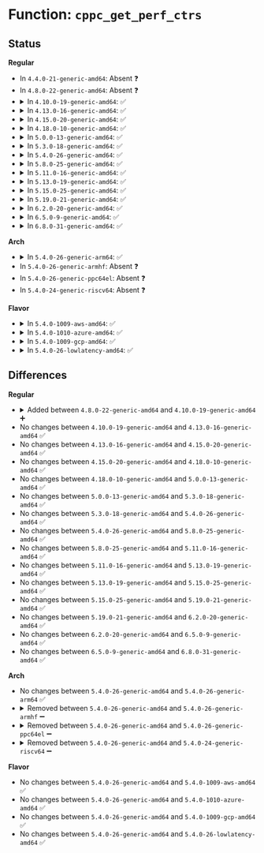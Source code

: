 # Function: <code>cppc_get_perf_ctrs</code>

## Status
<b>Regular</b>
<ul>
<li>
In <code>4.4.0-21-generic-amd64</code>: Absent ❓
</li>
<li>
In <code>4.8.0-22-generic-amd64</code>: Absent ❓
</li>
<li>
<details>
<summary>In <code>4.10.0-19-generic-amd64</code>: ✅</summary>

```c
int cppc_get_perf_ctrs(int cpunum, struct cppc_perf_fb_ctrs * perf_fb_ctrs)
```

```json
{
  "name": "cppc_get_perf_ctrs",
  "collision_type": "Unique Global",
  "inline_type": "No",
  "funcs": [
    {
      "addr": 18446744071584243647,
      "name": "cppc_get_perf_ctrs",
      "external": true,
      "loc": "drivers/acpi/cppc_acpi.c:1028",
      "file": "drivers/acpi/cppc_acpi.c",
      "inline": "seen, unknown",
      "caller_inline": [],
      "caller_func": [
        "drivers/acpi/cppc_acpi.c:show_wraparound_time",
        "drivers/acpi/cppc_acpi.c:show_reference_perf",
        "drivers/acpi/cppc_acpi.c:show_feedback_ctrs"
      ]
    }
  ],
  "symbols": [
    {
      "addr": 18446744071584243647,
      "name": "cppc_get_perf_ctrs",
      "section": ".text",
      "bind": "STB_GLOBAL",
      "size": 597
    }
  ]
}
```
</details>
</li>
<li>
<details>
<summary>In <code>4.13.0-16-generic-amd64</code>: ✅</summary>

```c
int cppc_get_perf_ctrs(int cpunum, struct cppc_perf_fb_ctrs * perf_fb_ctrs)
```

```json
{
  "name": "cppc_get_perf_ctrs",
  "collision_type": "Unique Global",
  "inline_type": "No",
  "funcs": [
    {
      "addr": 18446744071584321024,
      "name": "cppc_get_perf_ctrs",
      "external": true,
      "loc": "drivers/acpi/cppc_acpi.c:1036",
      "file": "drivers/acpi/cppc_acpi.c",
      "inline": "seen, unknown",
      "caller_inline": [],
      "caller_func": [
        "drivers/acpi/cppc_acpi.c:show_feedback_ctrs",
        "drivers/acpi/cppc_acpi.c:show_wraparound_time",
        "drivers/acpi/cppc_acpi.c:show_reference_perf"
      ]
    }
  ],
  "symbols": [
    {
      "addr": 18446744071584321024,
      "name": "cppc_get_perf_ctrs",
      "section": ".text",
      "bind": "STB_GLOBAL",
      "size": 647
    }
  ]
}
```
</details>
</li>
<li>
<details>
<summary>In <code>4.15.0-20-generic-amd64</code>: ✅</summary>

```c
int cppc_get_perf_ctrs(int cpunum, struct cppc_perf_fb_ctrs * perf_fb_ctrs)
```

```json
{
  "name": "cppc_get_perf_ctrs",
  "collision_type": "Unique Global",
  "inline_type": "No",
  "funcs": [
    {
      "addr": 18446744071584720592,
      "name": "cppc_get_perf_ctrs",
      "external": true,
      "loc": "drivers/acpi/cppc_acpi.c:1093",
      "file": "drivers/acpi/cppc_acpi.c",
      "inline": "seen, unknown",
      "caller_inline": [],
      "caller_func": [
        "drivers/acpi/cppc_acpi.c:show_feedback_ctrs",
        "drivers/acpi/cppc_acpi.c:show_wraparound_time",
        "drivers/acpi/cppc_acpi.c:show_reference_perf"
      ]
    }
  ],
  "symbols": [
    {
      "addr": 18446744071584720592,
      "name": "cppc_get_perf_ctrs",
      "section": ".text",
      "bind": "STB_GLOBAL",
      "size": 735
    }
  ]
}
```
</details>
</li>
<li>
<details>
<summary>In <code>4.18.0-10-generic-amd64</code>: ✅</summary>

```c
int cppc_get_perf_ctrs(int cpunum, struct cppc_perf_fb_ctrs * perf_fb_ctrs)
```

```json
{
  "name": "cppc_get_perf_ctrs",
  "collision_type": "Unique Global",
  "inline_type": "No",
  "funcs": [
    {
      "addr": 18446744071584948832,
      "name": "cppc_get_perf_ctrs",
      "external": true,
      "loc": "drivers/acpi/cppc_acpi.c:1141",
      "file": "drivers/acpi/cppc_acpi.c",
      "inline": "seen, unknown",
      "caller_inline": [],
      "caller_func": [
        "drivers/acpi/cppc_acpi.c:show_feedback_ctrs",
        "drivers/acpi/cppc_acpi.c:show_wraparound_time",
        "drivers/acpi/cppc_acpi.c:show_reference_perf"
      ]
    }
  ],
  "symbols": [
    {
      "addr": 18446744071584948832,
      "name": "cppc_get_perf_ctrs",
      "section": ".text",
      "bind": "STB_GLOBAL",
      "size": 782
    }
  ]
}
```
</details>
</li>
<li>
<details>
<summary>In <code>5.0.0-13-generic-amd64</code>: ✅</summary>

```c
int cppc_get_perf_ctrs(int cpunum, struct cppc_perf_fb_ctrs * perf_fb_ctrs)
```

```json
{
  "name": "cppc_get_perf_ctrs",
  "collision_type": "Unique Global",
  "inline_type": "No",
  "funcs": [
    {
      "addr": 18446744071585053200,
      "name": "cppc_get_perf_ctrs",
      "external": true,
      "loc": "drivers/acpi/cppc_acpi.c:1192",
      "file": "drivers/acpi/cppc_acpi.c",
      "inline": "seen, unknown",
      "caller_inline": [],
      "caller_func": [
        "drivers/acpi/cppc_acpi.c:show_feedback_ctrs",
        "drivers/acpi/cppc_acpi.c:show_wraparound_time",
        "drivers/acpi/cppc_acpi.c:show_reference_perf"
      ]
    }
  ],
  "symbols": [
    {
      "addr": 18446744071585053200,
      "name": "cppc_get_perf_ctrs",
      "section": ".text",
      "bind": "STB_GLOBAL",
      "size": 782
    }
  ]
}
```
</details>
</li>
<li>
<details>
<summary>In <code>5.3.0-18-generic-amd64</code>: ✅</summary>

```c
int cppc_get_perf_ctrs(int cpunum, struct cppc_perf_fb_ctrs * perf_fb_ctrs)
```

```json
{
  "name": "cppc_get_perf_ctrs",
  "collision_type": "Unique Global",
  "inline_type": "No",
  "funcs": [
    {
      "addr": 18446744071585257424,
      "name": "cppc_get_perf_ctrs",
      "external": true,
      "loc": "drivers/acpi/cppc_acpi.c:1188",
      "file": "drivers/acpi/cppc_acpi.c",
      "inline": "seen, unknown",
      "caller_inline": [],
      "caller_func": [
        "drivers/acpi/cppc_acpi.c:show_feedback_ctrs",
        "drivers/acpi/cppc_acpi.c:show_wraparound_time",
        "drivers/acpi/cppc_acpi.c:show_reference_perf"
      ]
    }
  ],
  "symbols": [
    {
      "addr": 18446744071585257424,
      "name": "cppc_get_perf_ctrs",
      "section": ".text",
      "bind": "STB_GLOBAL",
      "size": 775
    }
  ]
}
```
</details>
</li>
<li>
<details>
<summary>In <code>5.4.0-26-generic-amd64</code>: ✅</summary>

```c
int cppc_get_perf_ctrs(int cpunum, struct cppc_perf_fb_ctrs * perf_fb_ctrs)
```

```json
{
  "name": "cppc_get_perf_ctrs",
  "collision_type": "Unique Global",
  "inline_type": "No",
  "funcs": [
    {
      "addr": 18446744071585395328,
      "name": "cppc_get_perf_ctrs",
      "external": true,
      "loc": "drivers/acpi/cppc_acpi.c:1190",
      "file": "drivers/acpi/cppc_acpi.c",
      "inline": "seen, unknown",
      "caller_inline": [],
      "caller_func": [
        "drivers/acpi/cppc_acpi.c:show_feedback_ctrs",
        "drivers/acpi/cppc_acpi.c:show_wraparound_time",
        "drivers/acpi/cppc_acpi.c:show_reference_perf"
      ]
    }
  ],
  "symbols": [
    {
      "addr": 18446744071585395328,
      "name": "cppc_get_perf_ctrs",
      "section": ".text",
      "bind": "STB_GLOBAL",
      "size": 775
    }
  ]
}
```
</details>
</li>
<li>
<details>
<summary>In <code>5.8.0-25-generic-amd64</code>: ✅</summary>

```c
int cppc_get_perf_ctrs(int cpunum, struct cppc_perf_fb_ctrs * perf_fb_ctrs)
```

```json
{
  "name": "cppc_get_perf_ctrs",
  "collision_type": "Unique Global",
  "inline_type": "No",
  "funcs": [
    {
      "addr": 18446744071586102064,
      "name": "cppc_get_perf_ctrs",
      "external": true,
      "loc": "drivers/acpi/cppc_acpi.c:1172",
      "file": "drivers/acpi/cppc_acpi.c",
      "inline": "seen, unknown",
      "caller_inline": [],
      "caller_func": [
        "drivers/acpi/cppc_acpi.c:show_feedback_ctrs",
        "drivers/acpi/cppc_acpi.c:show_wraparound_time",
        "drivers/acpi/cppc_acpi.c:show_reference_perf"
      ]
    }
  ],
  "symbols": [
    {
      "addr": 18446744071586102064,
      "name": "cppc_get_perf_ctrs",
      "section": ".text",
      "bind": "STB_GLOBAL",
      "size": 794
    }
  ]
}
```
</details>
</li>
<li>
<details>
<summary>In <code>5.11.0-16-generic-amd64</code>: ✅</summary>

```c
int cppc_get_perf_ctrs(int cpunum, struct cppc_perf_fb_ctrs * perf_fb_ctrs)
```

```json
{
  "name": "cppc_get_perf_ctrs",
  "collision_type": "Unique Global",
  "inline_type": "No",
  "funcs": [
    {
      "addr": 18446744071586222480,
      "name": "cppc_get_perf_ctrs",
      "external": true,
      "loc": "drivers/acpi/cppc_acpi.c:1158",
      "file": "drivers/acpi/cppc_acpi.c",
      "inline": "seen, unknown",
      "caller_inline": [],
      "caller_func": [
        "drivers/acpi/cppc_acpi.c:show_feedback_ctrs",
        "drivers/acpi/cppc_acpi.c:show_wraparound_time",
        "drivers/acpi/cppc_acpi.c:show_reference_perf"
      ]
    }
  ],
  "symbols": [
    {
      "addr": 18446744071586222480,
      "name": "cppc_get_perf_ctrs",
      "section": ".text",
      "bind": "STB_GLOBAL",
      "size": 794
    }
  ]
}
```
</details>
</li>
<li>
<details>
<summary>In <code>5.13.0-19-generic-amd64</code>: ✅</summary>

```c
int cppc_get_perf_ctrs(int cpunum, struct cppc_perf_fb_ctrs * perf_fb_ctrs)
```

```json
{
  "name": "cppc_get_perf_ctrs",
  "collision_type": "Unique Global",
  "inline_type": "No",
  "funcs": [
    {
      "addr": 18446744071586097072,
      "name": "cppc_get_perf_ctrs",
      "external": true,
      "loc": "drivers/acpi/cppc_acpi.c:1150",
      "file": "drivers/acpi/cppc_acpi.c",
      "inline": "seen, unknown",
      "caller_inline": [],
      "caller_func": [
        "drivers/acpi/cppc_acpi.c:show_feedback_ctrs",
        "drivers/acpi/cppc_acpi.c:show_wraparound_time",
        "drivers/acpi/cppc_acpi.c:show_reference_perf"
      ]
    }
  ],
  "symbols": [
    {
      "addr": 18446744071586097072,
      "name": "cppc_get_perf_ctrs",
      "section": ".text",
      "bind": "STB_GLOBAL",
      "size": 787
    }
  ]
}
```
</details>
</li>
<li>
<details>
<summary>In <code>5.15.0-25-generic-amd64</code>: ✅</summary>

```c
int cppc_get_perf_ctrs(int cpunum, struct cppc_perf_fb_ctrs * perf_fb_ctrs)
```

```json
{
  "name": "cppc_get_perf_ctrs",
  "collision_type": "Unique Global",
  "inline_type": "No",
  "funcs": [
    {
      "addr": 18446744071586596320,
      "name": "cppc_get_perf_ctrs",
      "external": true,
      "loc": "drivers/acpi/cppc_acpi.c:1172",
      "file": "drivers/acpi/cppc_acpi.c",
      "inline": "seen, unknown",
      "caller_inline": [],
      "caller_func": [
        "drivers/acpi/cppc_acpi.c:show_feedback_ctrs",
        "drivers/acpi/cppc_acpi.c:show_wraparound_time",
        "drivers/acpi/cppc_acpi.c:show_reference_perf"
      ]
    }
  ],
  "symbols": [
    {
      "addr": 18446744071586596320,
      "name": "cppc_get_perf_ctrs",
      "section": ".text",
      "bind": "STB_GLOBAL",
      "size": 899
    }
  ]
}
```
</details>
</li>
<li>
<details>
<summary>In <code>5.19.0-21-generic-amd64</code>: ✅</summary>

```c
int cppc_get_perf_ctrs(int cpunum, struct cppc_perf_fb_ctrs * perf_fb_ctrs)
```

```json
{
  "name": "cppc_get_perf_ctrs",
  "collision_type": "Unique Global",
  "inline_type": "No",
  "funcs": [
    {
      "addr": 18446744071587858224,
      "name": "cppc_get_perf_ctrs",
      "external": true,
      "loc": "drivers/acpi/cppc_acpi.c:1250",
      "file": "drivers/acpi/cppc_acpi.c",
      "inline": "seen, unknown",
      "caller_inline": [],
      "caller_func": [
        "drivers/acpi/cppc_acpi.c:show_feedback_ctrs",
        "drivers/acpi/cppc_acpi.c:show_wraparound_time",
        "drivers/acpi/cppc_acpi.c:show_reference_perf"
      ]
    }
  ],
  "symbols": [
    {
      "addr": 18446744071587858224,
      "name": "cppc_get_perf_ctrs",
      "section": ".text",
      "bind": "STB_GLOBAL",
      "size": 945
    }
  ]
}
```
</details>
</li>
<li>
<details>
<summary>In <code>6.2.0-20-generic-amd64</code>: ✅</summary>

```c
int cppc_get_perf_ctrs(int cpunum, struct cppc_perf_fb_ctrs * perf_fb_ctrs)
```

```json
{
  "name": "cppc_get_perf_ctrs",
  "collision_type": "Unique Global",
  "inline_type": "No",
  "funcs": [
    {
      "addr": 18446744071589202560,
      "name": "cppc_get_perf_ctrs",
      "external": true,
      "loc": "drivers/acpi/cppc_acpi.c:1295",
      "file": "drivers/acpi/cppc_acpi.c",
      "inline": "seen, unknown",
      "caller_inline": [],
      "caller_func": [
        "drivers/acpi/cppc_acpi.c:show_feedback_ctrs",
        "drivers/acpi/cppc_acpi.c:show_wraparound_time",
        "drivers/acpi/cppc_acpi.c:show_reference_perf"
      ]
    }
  ],
  "symbols": [
    {
      "addr": 18446744071589202560,
      "name": "cppc_get_perf_ctrs",
      "section": ".text",
      "bind": "STB_GLOBAL",
      "size": 945
    }
  ]
}
```
</details>
</li>
<li>
<details>
<summary>In <code>6.5.0-9-generic-amd64</code>: ✅</summary>

```c
int cppc_get_perf_ctrs(int cpunum, struct cppc_perf_fb_ctrs * perf_fb_ctrs)
```

```json
{
  "name": "cppc_get_perf_ctrs",
  "collision_type": "Unique Global",
  "inline_type": "No",
  "funcs": [
    {
      "addr": 18446744071589497408,
      "name": "cppc_get_perf_ctrs",
      "external": true,
      "loc": "drivers/acpi/cppc_acpi.c:1309",
      "file": "drivers/acpi/cppc_acpi.c",
      "inline": "seen, unknown",
      "caller_inline": [],
      "caller_func": [
        "drivers/acpi/cppc_acpi.c:show_feedback_ctrs",
        "drivers/acpi/cppc_acpi.c:show_wraparound_time",
        "drivers/acpi/cppc_acpi.c:show_reference_perf"
      ]
    }
  ],
  "symbols": [
    {
      "addr": 18446744071589497408,
      "name": "cppc_get_perf_ctrs",
      "section": ".text",
      "bind": "STB_GLOBAL",
      "size": 945
    }
  ]
}
```
</details>
</li>
<li>
<details>
<summary>In <code>6.8.0-31-generic-amd64</code>: ✅</summary>

```c
int cppc_get_perf_ctrs(int cpunum, struct cppc_perf_fb_ctrs * perf_fb_ctrs)
```

```json
{
  "name": "cppc_get_perf_ctrs",
  "collision_type": "Unique Global",
  "inline_type": "No",
  "funcs": [
    {
      "addr": 18446744071589805072,
      "name": "cppc_get_perf_ctrs",
      "external": true,
      "loc": "drivers/acpi/cppc_acpi.c:1312",
      "file": "drivers/acpi/cppc_acpi.c",
      "inline": "seen, unknown",
      "caller_inline": [],
      "caller_func": [
        "drivers/acpi/cppc_acpi.c:show_feedback_ctrs",
        "drivers/acpi/cppc_acpi.c:show_wraparound_time",
        "drivers/acpi/cppc_acpi.c:show_reference_perf"
      ]
    }
  ],
  "symbols": [
    {
      "addr": 18446744071589805072,
      "name": "cppc_get_perf_ctrs",
      "section": ".text",
      "bind": "STB_GLOBAL",
      "size": 945
    }
  ]
}
```
</details>
</li>
</ul>
<b>Arch</b>
<ul>
<li>
<details>
<summary>In <code>5.4.0-26-generic-arm64</code>: ✅</summary>

```c
int cppc_get_perf_ctrs(int cpunum, struct cppc_perf_fb_ctrs * perf_fb_ctrs)
```

```json
{
  "name": "cppc_get_perf_ctrs",
  "collision_type": "Unique Global",
  "inline_type": "No",
  "funcs": [
    {
      "addr": 18446603336497669032,
      "name": "cppc_get_perf_ctrs",
      "external": true,
      "loc": "drivers/acpi/cppc_acpi.c:1190",
      "file": "drivers/acpi/cppc_acpi.c",
      "inline": "seen, unknown",
      "caller_inline": [],
      "caller_func": [
        "drivers/acpi/cppc_acpi.c:show_feedback_ctrs",
        "drivers/acpi/cppc_acpi.c:show_wraparound_time",
        "drivers/acpi/cppc_acpi.c:show_reference_perf"
      ]
    }
  ],
  "symbols": [
    {
      "addr": 18446603336497669032,
      "name": "cppc_get_perf_ctrs",
      "section": ".text",
      "bind": "STB_GLOBAL",
      "size": 792
    }
  ]
}
```
</details>
</li>
<li>
In <code>5.4.0-26-generic-armhf</code>: Absent ❓
</li>
<li>
In <code>5.4.0-26-generic-ppc64el</code>: Absent ❓
</li>
<li>
In <code>5.4.0-24-generic-riscv64</code>: Absent ❓
</li>
</ul>
<b>Flavor</b>
<ul>
<li>
<details>
<summary>In <code>5.4.0-1009-aws-amd64</code>: ✅</summary>

```c
int cppc_get_perf_ctrs(int cpunum, struct cppc_perf_fb_ctrs * perf_fb_ctrs)
```

```json
{
  "name": "cppc_get_perf_ctrs",
  "collision_type": "Unique Global",
  "inline_type": "No",
  "funcs": [
    {
      "addr": 18446744071585180848,
      "name": "cppc_get_perf_ctrs",
      "external": true,
      "loc": "drivers/acpi/cppc_acpi.c:1190",
      "file": "drivers/acpi/cppc_acpi.c",
      "inline": "seen, unknown",
      "caller_inline": [],
      "caller_func": [
        "drivers/acpi/cppc_acpi.c:show_feedback_ctrs",
        "drivers/acpi/cppc_acpi.c:show_wraparound_time",
        "drivers/acpi/cppc_acpi.c:show_reference_perf"
      ]
    }
  ],
  "symbols": [
    {
      "addr": 18446744071585180848,
      "name": "cppc_get_perf_ctrs",
      "section": ".text",
      "bind": "STB_GLOBAL",
      "size": 775
    }
  ]
}
```
</details>
</li>
<li>
<details>
<summary>In <code>5.4.0-1010-azure-amd64</code>: ✅</summary>

```c
int cppc_get_perf_ctrs(int cpunum, struct cppc_perf_fb_ctrs * perf_fb_ctrs)
```

```json
{
  "name": "cppc_get_perf_ctrs",
  "collision_type": "Unique Global",
  "inline_type": "No",
  "funcs": [
    {
      "addr": 18446744071585122544,
      "name": "cppc_get_perf_ctrs",
      "external": true,
      "loc": "drivers/acpi/cppc_acpi.c:1190",
      "file": "drivers/acpi/cppc_acpi.c",
      "inline": "seen, unknown",
      "caller_inline": [],
      "caller_func": [
        "drivers/acpi/cppc_acpi.c:show_feedback_ctrs",
        "drivers/acpi/cppc_acpi.c:show_wraparound_time",
        "drivers/acpi/cppc_acpi.c:show_reference_perf"
      ]
    }
  ],
  "symbols": [
    {
      "addr": 18446744071585122544,
      "name": "cppc_get_perf_ctrs",
      "section": ".text",
      "bind": "STB_GLOBAL",
      "size": 775
    }
  ]
}
```
</details>
</li>
<li>
<details>
<summary>In <code>5.4.0-1009-gcp-amd64</code>: ✅</summary>

```c
int cppc_get_perf_ctrs(int cpunum, struct cppc_perf_fb_ctrs * perf_fb_ctrs)
```

```json
{
  "name": "cppc_get_perf_ctrs",
  "collision_type": "Unique Global",
  "inline_type": "No",
  "funcs": [
    {
      "addr": 18446744071585345728,
      "name": "cppc_get_perf_ctrs",
      "external": true,
      "loc": "drivers/acpi/cppc_acpi.c:1190",
      "file": "drivers/acpi/cppc_acpi.c",
      "inline": "seen, unknown",
      "caller_inline": [],
      "caller_func": [
        "drivers/acpi/cppc_acpi.c:show_feedback_ctrs",
        "drivers/acpi/cppc_acpi.c:show_wraparound_time",
        "drivers/acpi/cppc_acpi.c:show_reference_perf"
      ]
    }
  ],
  "symbols": [
    {
      "addr": 18446744071585345728,
      "name": "cppc_get_perf_ctrs",
      "section": ".text",
      "bind": "STB_GLOBAL",
      "size": 775
    }
  ]
}
```
</details>
</li>
<li>
<details>
<summary>In <code>5.4.0-26-lowlatency-amd64</code>: ✅</summary>

```c
int cppc_get_perf_ctrs(int cpunum, struct cppc_perf_fb_ctrs * perf_fb_ctrs)
```

```json
{
  "name": "cppc_get_perf_ctrs",
  "collision_type": "Unique Global",
  "inline_type": "No",
  "funcs": [
    {
      "addr": 18446744071585453040,
      "name": "cppc_get_perf_ctrs",
      "external": true,
      "loc": "drivers/acpi/cppc_acpi.c:1190",
      "file": "drivers/acpi/cppc_acpi.c",
      "inline": "seen, unknown",
      "caller_inline": [],
      "caller_func": [
        "drivers/acpi/cppc_acpi.c:show_feedback_ctrs",
        "drivers/acpi/cppc_acpi.c:show_wraparound_time",
        "drivers/acpi/cppc_acpi.c:show_reference_perf"
      ]
    }
  ],
  "symbols": [
    {
      "addr": 18446744071585453040,
      "name": "cppc_get_perf_ctrs",
      "section": ".text",
      "bind": "STB_GLOBAL",
      "size": 775
    }
  ]
}
```
</details>
</li>
</ul>

## Differences
<b>Regular</b>
<ul>
<li>
<details>
<summary>Added between <code>4.8.0-22-generic-amd64</code> and <code>4.10.0-19-generic-amd64</code> ➕</summary>

```c
int cppc_get_perf_ctrs(int cpunum, struct cppc_perf_fb_ctrs * perf_fb_ctrs)
```
</details>
</li>
<li>
No changes between <code>4.10.0-19-generic-amd64</code> and <code>4.13.0-16-generic-amd64</code> ✅
</li>
<li>
No changes between <code>4.13.0-16-generic-amd64</code> and <code>4.15.0-20-generic-amd64</code> ✅
</li>
<li>
No changes between <code>4.15.0-20-generic-amd64</code> and <code>4.18.0-10-generic-amd64</code> ✅
</li>
<li>
No changes between <code>4.18.0-10-generic-amd64</code> and <code>5.0.0-13-generic-amd64</code> ✅
</li>
<li>
No changes between <code>5.0.0-13-generic-amd64</code> and <code>5.3.0-18-generic-amd64</code> ✅
</li>
<li>
No changes between <code>5.3.0-18-generic-amd64</code> and <code>5.4.0-26-generic-amd64</code> ✅
</li>
<li>
No changes between <code>5.4.0-26-generic-amd64</code> and <code>5.8.0-25-generic-amd64</code> ✅
</li>
<li>
No changes between <code>5.8.0-25-generic-amd64</code> and <code>5.11.0-16-generic-amd64</code> ✅
</li>
<li>
No changes between <code>5.11.0-16-generic-amd64</code> and <code>5.13.0-19-generic-amd64</code> ✅
</li>
<li>
No changes between <code>5.13.0-19-generic-amd64</code> and <code>5.15.0-25-generic-amd64</code> ✅
</li>
<li>
No changes between <code>5.15.0-25-generic-amd64</code> and <code>5.19.0-21-generic-amd64</code> ✅
</li>
<li>
No changes between <code>5.19.0-21-generic-amd64</code> and <code>6.2.0-20-generic-amd64</code> ✅
</li>
<li>
No changes between <code>6.2.0-20-generic-amd64</code> and <code>6.5.0-9-generic-amd64</code> ✅
</li>
<li>
No changes between <code>6.5.0-9-generic-amd64</code> and <code>6.8.0-31-generic-amd64</code> ✅
</li>
</ul>
<b>Arch</b>
<ul>
<li>
No changes between <code>5.4.0-26-generic-amd64</code> and <code>5.4.0-26-generic-arm64</code> ✅
</li>
<li>
<details>
<summary>Removed between <code>5.4.0-26-generic-amd64</code> and <code>5.4.0-26-generic-armhf</code> ➖</summary>

```c
int cppc_get_perf_ctrs(int cpunum, struct cppc_perf_fb_ctrs * perf_fb_ctrs)
```
</details>
</li>
<li>
<details>
<summary>Removed between <code>5.4.0-26-generic-amd64</code> and <code>5.4.0-26-generic-ppc64el</code> ➖</summary>

```c
int cppc_get_perf_ctrs(int cpunum, struct cppc_perf_fb_ctrs * perf_fb_ctrs)
```
</details>
</li>
<li>
<details>
<summary>Removed between <code>5.4.0-26-generic-amd64</code> and <code>5.4.0-24-generic-riscv64</code> ➖</summary>

```c
int cppc_get_perf_ctrs(int cpunum, struct cppc_perf_fb_ctrs * perf_fb_ctrs)
```
</details>
</li>
</ul>
<b>Flavor</b>
<ul>
<li>
No changes between <code>5.4.0-26-generic-amd64</code> and <code>5.4.0-1009-aws-amd64</code> ✅
</li>
<li>
No changes between <code>5.4.0-26-generic-amd64</code> and <code>5.4.0-1010-azure-amd64</code> ✅
</li>
<li>
No changes between <code>5.4.0-26-generic-amd64</code> and <code>5.4.0-1009-gcp-amd64</code> ✅
</li>
<li>
No changes between <code>5.4.0-26-generic-amd64</code> and <code>5.4.0-26-lowlatency-amd64</code> ✅
</li>
</ul>
